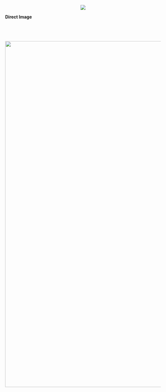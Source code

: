 <div style="text-align:center">
  <img style="margin-top:1em" src="https://www.chromethemer.com/wallpapers/chromebook-wallpapers/images/960/demon-slayer-kimetsu-chromebook-wallpaper.jpg">
</div>

**Direct Image**

<img style="margin-top:4em;width:70rem" src="https://i.pinimg.com/originals/ed/e2/07/ede207095a48f0b2ccc60fe9916fbb4e.jpg">
